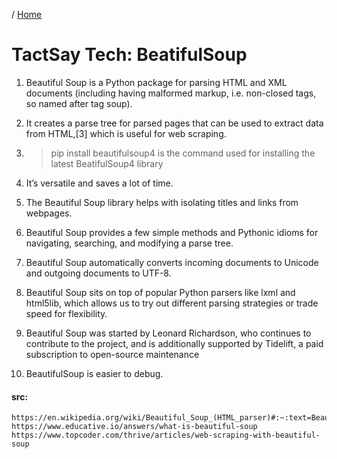 / [Home](index.md)

# TactSay Tech: BeatifulSoup

1. Beautiful Soup is a Python package for parsing HTML and XML documents (including having malformed markup, i.e. non-closed tags, so named after tag soup).

2. It creates a parse tree for parsed pages that can be used to extract data from HTML,[3] which is useful for web scraping.

3. >pip install beautifulsoup4 is the command used for installing the latest BeatifulSoup4 library

4. It’s versatile and saves a lot of time.

5. The Beautiful Soup library helps with isolating titles and links from webpages.

6. Beautiful Soup provides a few simple methods and Pythonic idioms for navigating, searching, and modifying a parse tree.

7. Beautiful Soup automatically converts incoming documents to Unicode and outgoing documents to UTF-8.

8. Beautiful Soup sits on top of popular Python parsers like lxml and html5lib, which allows​ us to try out different parsing strategies or trade speed for flexibility.

9. Beautiful Soup was started by Leonard Richardson, who continues to contribute to the project, and is additionally supported by Tidelift, a paid subscription to open-source maintenance

10. BeautifulSoup is easier to debug.

#### src:
```
https://en.wikipedia.org/wiki/Beautiful_Soup_(HTML_parser)#:~:text=Beautiful%20Soup%20is%20a%20Python,is%20useful%20for%20web%20scraping.
https://www.educative.io/answers/what-is-beautiful-soup
https://www.topcoder.com/thrive/articles/web-scraping-with-beautiful-soup
```